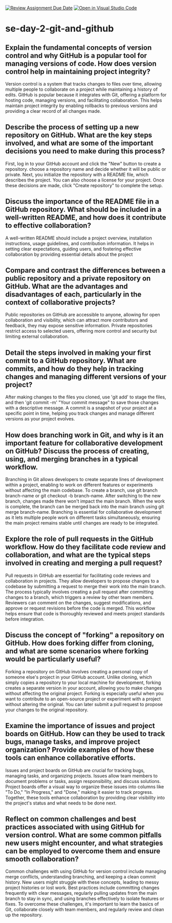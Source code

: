 [![Review Assignment Due Date](https://classroom.github.com/assets/deadline-readme-button-22041afd0340ce965d47ae6ef1cefeee28c7c493a6346c4f15d667ab976d596c.svg)](https://classroom.github.com/a/8wgCKhpZ)
[![Open in Visual Studio Code](https://classroom.github.com/assets/open-in-vscode-2e0aaae1b6195c2367325f4f02e2d04e9abb55f0b24a779b69b11b9e10269abc.svg)](https://classroom.github.com/online_ide?assignment_repo_id=15598525&assignment_repo_type=AssignmentRepo)
# se-day-2-git-and-github
## Explain the fundamental concepts of version control and why GitHub is a popular tool for managing versions of code. How does version control help in maintaining project integrity?
Version control is a system that tracks changes to files over time, allowing multiple people to collaborate on a project while maintaining a history of edits. GitHub is popular because it integrates with Git, offering a platform for hosting code, managing versions, and facilitating collaboration. This helps maintain project integrity by enabling rollbacks to previous versions and providing a clear record of all changes made.

## Describe the process of setting up a new repository on GitHub. What are the key steps involved, and what are some of the important decisions you need to make during this process?
 First, log in to your GitHub account and click the "New" button to create a repository. choose a repository name and decide whether it will be public or private. Next, you initialize the repository with a README file, which describes the project. You can also choose a license for your project. Once these decisions are made, click "Create repository" to complete the setup.

## Discuss the importance of the README file in a GitHub repository. What should be included in a well-written README, and how does it contribute to effective collaboration?
A well-written README should include a project overview, installation instructions, usage guidelines, and contribution information. It helps in setting clear expectations, guiding users, and fostering effective collaboration by providing essential details about the project

## Compare and contrast the differences between a public repository and a private repository on GitHub. What are the advantages and disadvantages of each, particularly in the context of collaborative projects?
Public repositories on GitHub are accessible to anyone, allowing for open collaboration and visibility, which can attract more contributors and feedback, they may expose sensitive information.
Private repositories restrict access to selected users, offering more control and security but limiting external collaboration.

## Detail the steps involved in making your first commit to a GitHub repository. What are commits, and how do they help in tracking changes and managing different versions of your project?
After making changes to the files you cloned, use 'git add' to stage the files, and then 'git commit -m' "Your commit message" to save those changes with a descriptive message. A commit is a snapshot of your project at a specific point in time, helping you track changes and manage different versions as your project evolves.

## How does branching work in Git, and why is it an important feature for collaborative development on GitHub? Discuss the process of creating, using, and merging branches in a typical workflow.
Branching in Git allows developers to create separate lines of development within a project, enabling to work on different features or experiments without affecting the main codebase. To create a branch, use git branch branch-name or git checkout -b branch-name. After switching to the new branch, changes made there won't impact the main branch. When the work is complete, the branch can be merged back into the main branch using git merge branch-name. Branching is essential for collaborative development as it lets multiple people work on different tasks simultaneously, ensuring the main project remains stable until changes are ready to be integrated.

## Explore the role of pull requests in the GitHub workflow. How do they facilitate code review and collaboration, and what are the typical steps involved in creating and merging a pull request?
Pull requests in GitHub are essential for facilitating code reviews and collaboration in projects. They allow developers to propose changes to a codebase by submitting a request to merge their work into the main branch. The process typically involves creating a pull request after committing changes to a branch, which triggers a review by other team members. Reviewers can comment on the changes, suggest modifications, and approve or request revisions before the code is merged. This workflow helps ensure that code is thoroughly reviewed and meets project standards before integration.

## Discuss the concept of "forking" a repository on GitHub. How does forking differ from cloning, and what are some scenarios where forking would be particularly useful?
Forking a repository on GitHub involves creating a personal copy of someone else's project in your GitHub account. Unlike cloning, which simply copies a repository to your local machine for development, forking creates a separate version in your account, allowing you to make changes without affecting the original project. Forking is especially useful when you want to contribute to an open-source project or experiment with a project without altering the original. You can later submit a pull request to propose your changes to the original repository.

## Examine the importance of issues and project boards on GitHub. How can they be used to track bugs, manage tasks, and improve project organization? Provide examples of how these tools can enhance collaborative efforts.
Issues and project boards on GitHub are crucial for tracking bugs, managing tasks, and organizing projects. Issues allow team members to document problems or tasks, assign responsibility, and discuss solutions. Project boards offer a visual way to organize these issues into columns like "To Do," "In Progress," and "Done," making it easier to track progress. Together, these tools enhance collaboration by providing clear visibility into the project's status and what needs to be done next.

## Reflect on common challenges and best practices associated with using GitHub for version control. What are some common pitfalls new users might encounter, and what strategies can be employed to overcome them and ensure smooth collaboration?
Common challenges with using GitHub for version control include managing merge conflicts, understanding branching, and keeping a clean commit history. New users might struggle with these concepts, leading to messy project histories or lost work. Best practices include committing changes frequently with clear messages, regularly pulling updates from the main branch to stay in sync, and using branches effectively to isolate features or fixes. To overcome these challenges, it's important to learn the basics of Git, collaborate closely with team members, and regularly review and clean up the repository.
